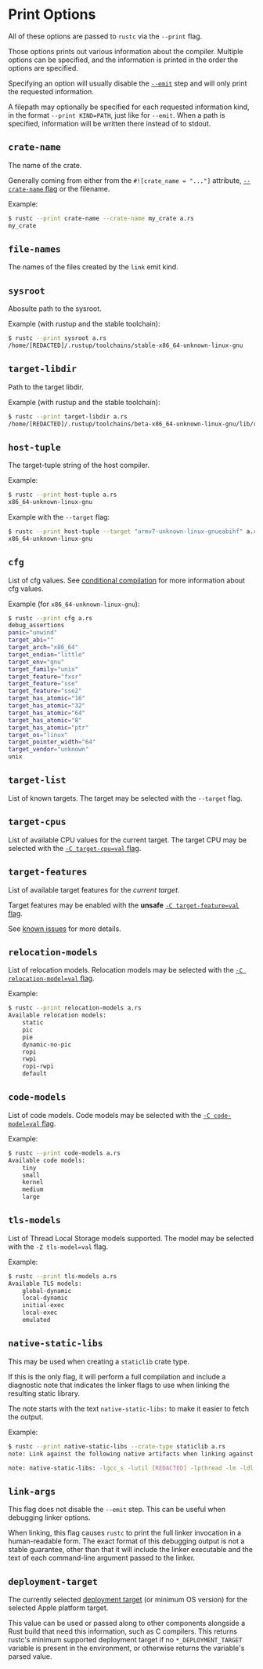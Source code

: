 # Print Options

All of these options are passed to `rustc` via the `--print` flag.

Those options prints out various information about the compiler. Multiple options can be
specified, and the information is printed in the order the options are specified.

Specifying an option will usually disable the [`--emit`](../command-line-arguments.md#option-emit)
step and will only print the requested information.

A filepath may optionally be specified for each requested information kind, in the format
`--print KIND=PATH`, just like for `--emit`. When a path is specified, information will be
written there instead of to stdout.

## `crate-name`

The name of the crate.

Generally coming from either from the `#![crate_name = "..."]` attribute,
[`--crate-name` flag](../command-line-arguments.md#option-crate-name) or the filename.

Example:

```bash
$ rustc --print crate-name --crate-name my_crate a.rs
my_crate
```

## `file-names`

The names of the files created by the `link` emit kind.

## `sysroot`

Abosulte path to the sysroot.

Example (with rustup and the stable toolchain):

```bash
$ rustc --print sysroot a.rs
/home/[REDACTED]/.rustup/toolchains/stable-x86_64-unknown-linux-gnu
```

## `target-libdir`

Path to the target libdir.

Example (with rustup and the stable toolchain):

```bash
$ rustc --print target-libdir a.rs
/home/[REDACTED]/.rustup/toolchains/beta-x86_64-unknown-linux-gnu/lib/rustlib/x86_64-unknown-linux-gnu/lib
```

## `host-tuple`

The target-tuple string of the host compiler.

Example:

```bash
$ rustc --print host-tuple a.rs
x86_64-unknown-linux-gnu
```

Example with the `--target` flag:

```bash
$ rustc --print host-tuple --target "armv7-unknown-linux-gnueabihf" a.rs
x86_64-unknown-linux-gnu
```

## `cfg`

List of cfg values. See [conditional compilation] for more information about cfg values.

Example (for `x86_64-unknown-linux-gnu`):

```bash
$ rustc --print cfg a.rs
debug_assertions
panic="unwind"
target_abi=""
target_arch="x86_64"
target_endian="little"
target_env="gnu"
target_family="unix"
target_feature="fxsr"
target_feature="sse"
target_feature="sse2"
target_has_atomic="16"
target_has_atomic="32"
target_has_atomic="64"
target_has_atomic="8"
target_has_atomic="ptr"
target_os="linux"
target_pointer_width="64"
target_vendor="unknown"
unix
```

## `target-list`

List of known targets. The target may be selected with the `--target` flag.

## `target-cpus`

List of available CPU values for the current target. The target CPU may be selected with
the [`-C target-cpu=val` flag](../codegen-options/index.md#target-cpu).

## `target-features`

List of available target features for the *current target*.

Target features may be enabled with the **unsafe**
[`-C target-feature=val` flag](../codegen-options/index.md#target-feature).

See [known issues](../targets/known-issues.md) for more details.

## `relocation-models`

List of relocation models. Relocation models may be selected with the
[`-C relocation-model=val` flag](../codegen-options/index.md#relocation-model).

Example:

```bash
$ rustc --print relocation-models a.rs
Available relocation models:
    static
    pic
    pie
    dynamic-no-pic
    ropi
    rwpi
    ropi-rwpi
    default
```

## `code-models`

List of code models. Code models may be selected with the
[`-C code-model=val` flag](../codegen-options/index.md#code-model).

Example:

```bash
$ rustc --print code-models a.rs
Available code models:
    tiny
    small
    kernel
    medium
    large
```

## `tls-models`

List of Thread Local Storage models supported. The model may be selected with the
`-Z tls-model=val` flag.

Example:

```bash
$ rustc --print tls-models a.rs
Available TLS models:
    global-dynamic
    local-dynamic
    initial-exec
    local-exec
    emulated
```

## `native-static-libs`

This may be used when creating a `staticlib` crate type.

If this is the only flag, it will perform a full compilation and include a diagnostic note
that indicates the linker flags to use when linking the resulting static library.

The note starts with the text `native-static-libs:` to make it easier to fetch the output.

Example:

```bash
$ rustc --print native-static-libs --crate-type staticlib a.rs
note: Link against the following native artifacts when linking against this static library. The order and any duplication can be significant on some platforms.

note: native-static-libs: -lgcc_s -lutil [REDACTED] -lpthread -lm -ldl -lc
```

## `link-args`

This flag does not disable the `--emit` step. This can be useful when debugging linker options.

When linking, this flag causes `rustc` to print the full linker invocation in a human-readable
form. The exact format of this debugging output is not a stable guarantee, other than that it
will include the linker executable and the text of each command-line argument passed to the
linker.

## `deployment-target`

The currently selected [deployment target] (or minimum OS version) for the selected Apple
platform target.

This value can be used or passed along to other components alongside a Rust build that need
this information, such as C compilers. This returns rustc's minimum supported deployment target
if no `*_DEPLOYMENT_TARGET` variable is present in the environment, or otherwise returns the
variable's parsed value.

[conditional compilation]: ../../reference/conditional-compilation.html
[deployment target]: https://developer.apple.com/library/archive/documentation/DeveloperTools/Conceptual/cross_development/Configuring/configuring.html
